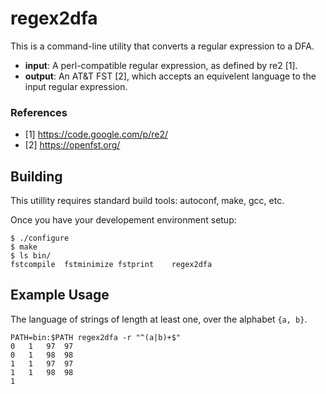 regex2dfa
=========

This is a command-line utility that converts a regular expression to a DFA.

* **input**: A perl-compatible regular expression, as defined by re2 [1].
* **output**: An AT&T FST [2], which accepts an equivelent language to the input regular expression.

### References

* [1] https://code.google.com/p/re2/
* [2] https://openfst.org/

Building
--------

This utillity requires standard build tools: autoconf, make, gcc, etc.

Once you have your developement environment setup:

```
$ ./configure
$ make
$ ls bin/
fstcompile	fstminimize	fstprint	regex2dfa
```

Example Usage
-------------

The language of strings of length at least one, over the alphabet ```{a, b}```.

```
PATH=bin:$PATH regex2dfa -r "^(a|b)+$"
0	1	97	97
0	1	98	98
1	1	97	97
1	1	98	98
1
```
